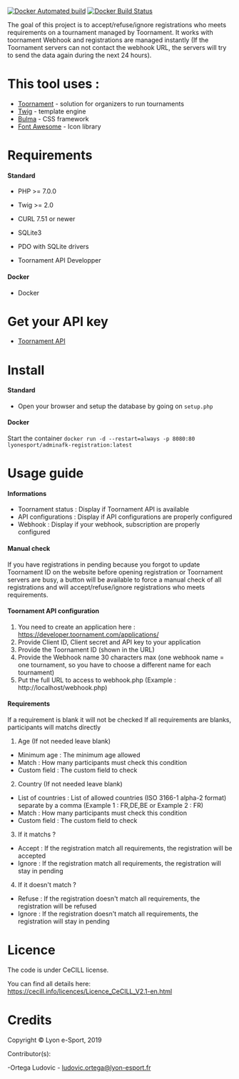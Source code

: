 [![Docker Automated build](https://img.shields.io/docker/cloud/automated/lyonesport/adminafk-registration?style=flat-square)](https://hub.docker.com/r/lyonesport/adminafk-registration)
[![Docker Build Status](https://img.shields.io/docker/cloud/build/lyonesport/adminafk-registration?style=flat-square)](https://hub.docker.com/r/lyonesport/adminafk-registration)

The goal of this project is to accept/refuse/ignore registrations who meets requirements on a tournament managed by Toornament.
It works with toornament Webhook and registrations are managed instantly (If the Toornament servers can not contact the 
webhook URL, the servers will try to send the data again during the next 24 hours).

# This tool uses :

* [Toornament](https://www.toornament.com) - solution for organizers to run tournaments
* [Twig](https://twig.symfony.com/) - template engine
* [Bulma](https://bulma.io/) - CSS framework
* [Font Awesome](https://fontawesome.com/) - Icon library

# Requirements
#### Standard

- PHP >= 7.0.0
- Twig >= 2.0
- CURL 7.51 or newer
- SQLite3
- PDO with SQLite drivers

- Toornament API Developper

#### Docker
- Docker

# Get your API key

* [Toornament API](https://developer.toornament.com/v2/overview/get-started?_locale=en)

# Install
#### Standard

- Open your browser and setup the database by going on `setup.php`

#### Docker
Start the container `docker run -d --restart=always -p 8080:80 lyonesport/adminafk-registration:latest`

# Usage guide

#### Informations

- Toornament status : Display if Toornament API is available
- API configurations : Display if API configurations are properly configured
- Webhook : Display if your webhook, subscription are properly configured

#### Manual check

If you have registrations in pending because you forgot to update Toornament ID on the website before opening registration or
Toornament servers are busy, a button will be available to force a manual check of all registrations 
and will accept/refuse/ignore registrations who meets requirements.

#### Toornament API configuration

1. You need to create an application here : https://developer.toornament.com/applications/
2. Provide Client ID, Client secret and API key to your application
3. Provide the Toornament ID (shown in the URL)
4. Provide the Webhook name 30 characters max (one webhook name = one tournament, 
so you have to choose a different name for each tournament)
5. Put the full URL to access to webhook.php (Example : http://localhost/webhook.php)

#### Requirements

If a requirement is blank it will not be checked
If all requirements are blanks, participants will matchs directly

1. Age (If not needed leave blank)

- Minimum age : The minimum age allowed
- Match : How many participants must check this condition
- Custom field : The custom field to check

2. Country (If not needed leave blank)

- List of countries : List of allowed countries (ISO 3166-1 alpha-2 format) separate by a comma (Example 1 : FR,DE,BE or Example 2 : FR)
- Match : How many participants must check this condition
- Custom field : The custom field to check

3. If it matchs ?

- Accept : If the registration match all requirements, the registration will be accepted
- Ignore : If the registration match all requirements, the registration will stay in pending

4. If it doesn't match ?

- Refuse : If the registration doesn't match all requirements, the registration will be refused
- Ignore : If the registration doesn't match all requirements, the registration will stay in pending

# Licence

The code is under CeCILL license.

You can find all details here: https://cecill.info/licences/Licence_CeCILL_V2.1-en.html

# Credits

Copyright © Lyon e-Sport, 2019

Contributor(s):

-Ortega Ludovic - ludovic.ortega@lyon-esport.fr
